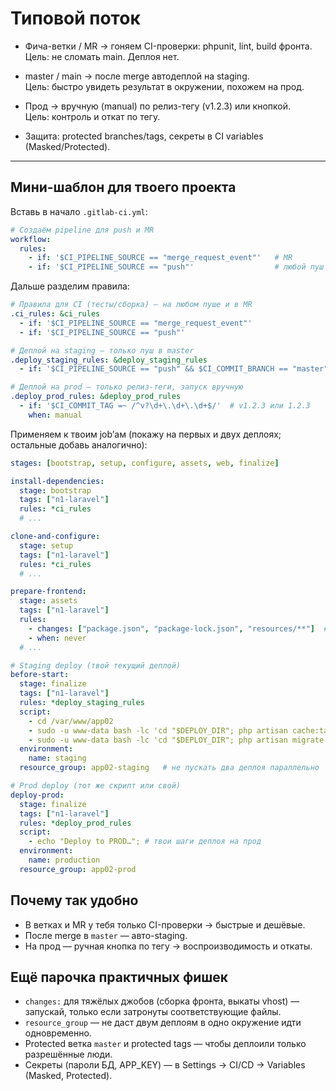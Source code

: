 # Типовой поток

- Фича-ветки / MR → гоняем CI-проверки: phpunit, lint, build фронта.  
  Цель: не сломать main. Деплоя нет.

- master / main → после merge автодеплой на staging.  
  Цель: быстро увидеть результат в окружении, похожем на прод.

- Прод → вручную (manual) по релиз-тегу (v1.2.3) или кнопкой.  
  Цель: контроль и откат по тегу.

- Защита: protected branches/tags, секреты в CI variables (Masked/Protected).

---

## Мини-шаблон для твоего проекта

Вставь в начало `.gitlab-ci.yml`:

```yaml
# Создаём pipeline для push и MR
workflow:
  rules:
    - if: '$CI_PIPELINE_SOURCE == "merge_request_event"'   # MR
    - if: '$CI_PIPELINE_SOURCE == "push"'                  # любой пуш (ветки)
```

Дальше разделим правила:

```yaml
# Правила для CI (тесты/сборка) — на любом пуше и в MR
.ci_rules: &ci_rules
  - if: '$CI_PIPELINE_SOURCE == "merge_request_event"'
  - if: '$CI_PIPELINE_SOURCE == "push"'

# Деплой на staging — только пуш в master
.deploy_staging_rules: &deploy_staging_rules
  - if: '$CI_PIPELINE_SOURCE == "push" && $CI_COMMIT_BRANCH == "master"'

# Деплой на prod — только релиз-теги, запуск вручную
.deploy_prod_rules: &deploy_prod_rules
  - if: '$CI_COMMIT_TAG =~ /^v?\d+\.\d+\.\d+$/'  # v1.2.3 или 1.2.3
    when: manual
```

Применяем к твоим job’ам (покажу на первых и двух деплоях; остальные добавь аналогично):

```yaml
stages: [bootstrap, setup, configure, assets, web, finalize]

install-dependencies:
  stage: bootstrap
  tags: ["n1-laravel"]
  rules: *ci_rules
  # ...

clone-and-configure:
  stage: setup
  tags: ["n1-laravel"]
  rules: *ci_rules
  # ...

prepare-frontend:
  stage: assets
  tags: ["n1-laravel"]
  rules:
    - changes: ["package.json", "package-lock.json", "resources/**"]  # собирать только если фронт менялся
    - when: never
  # ...

# Staging deploy (твой текущий деплой)
before-start:
  stage: finalize
  tags: ["n1-laravel"]
  rules: *deploy_staging_rules
  script:
    - cd /var/www/app02
    - sudo -u www-data bash -lc 'cd "$DEPLOY_DIR"; php artisan cache:table || true'
    - sudo -u www-data bash -lc 'cd "$DEPLOY_DIR"; php artisan migrate:fresh --seed --force'
  environment:
    name: staging
  resource_group: app02-staging   # не пускать два деплоя параллельно

# Prod deploy (тот же скрипт или свой)
deploy-prod:
  stage: finalize
  tags: ["n1-laravel"]
  rules: *deploy_prod_rules
  script:
    - echo "Deploy to PROD…"; # твои шаги деплоя на прод
  environment:
    name: production
  resource_group: app02-prod
```

## Почему так удобно

- В ветках и MR у тебя только CI-проверки → быстрые и дешёвые.
- После merge в `master` — авто-staging.
- На прод — ручная кнопка по тегу → воспроизводимость и откаты.

## Ещё парочка практичных фишек

- `changes:` для тяжёлых джобов (сборка фронта, выкаты vhost) — запускай, только если затронуты соответствующие файлы.
- `resource_group` — не даст двум деплоям в одно окружение идти одновременно.
- Protected ветка `master` и protected tags — чтобы деплоили только разрешённые люди.
- Секреты (пароли БД, APP_KEY) — в Settings → CI/CD → Variables (Masked, Protected).
